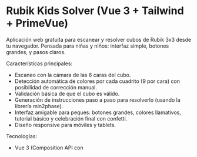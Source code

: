 # Rubik Kids Solver (Vue 3 + Tailwind + PrimeVue)

Aplicación web gratuita para escanear y resolver cubos de Rubik 3x3 desde tu navegador. Pensada para niñas y niños: interfaz simple, botones grandes, y pasos claros.

Características principales:
- Escaneo con la cámara de las 6 caras del cubo.
- Detección automática de colores por cada cuadrito (9 por cara) con posibilidad de corrección manual.
- Validación básica de que el cubo es válido.
- Generación de instrucciones paso a paso para resolverlo (usando la librería min2phase).
- Interfaz amigable para peques: botones grandes, colores llamativos, tutorial básico y celebración final con confetti.
- Diseño responsive para móviles y tablets.

Tecnologías:
- Vue 3 (Composition API con <script setup> y TypeScript) + Vite
- PrimeVue + PrimeIcons
- TailwindCSS
- @vueuse/core (para manejar cámara y otros composables)

## Requisitos previos
- Node.js 18+ y npm 9+

## Instalación

```bash
# Instalar dependencias
npm install

# Iniciar en modo desarrollo
npm run dev

# Generar build de producción
npm run build

# Previsualizar la build
npm run preview
```

Si el solucionador no arranca, asegúrate de que la dependencia `min2phase` se instaló correctamente (viene listada en package.json). Algunas redes corporativas bloquean su descarga.

## Uso
1. Abre la aplicación en el navegador (preferible en móvil).
2. Pulsa "Empezar" y permite el acceso a la cámara.
3. Escanea las 6 caras en el orden indicado: U, R, F, D, L, B.
   - Coloca el cubo centrado en el recuadro.
   - Toca "Capturar".
   - Si algún cuadrito no coincide, tócelo para cambiar el color manualmente.
4. Al terminar, valida el cubo y pulsa "Resolver".
5. Sigue las instrucciones paso a paso. Verás un contador de pasos y botones grandes para avanzar o retroceder.
6. Al completar la solución, ¡aparecerá una celebración visual! 🎉

### Idiomas (i18n)
- Soporta Español (ES), Inglés (EN), Italiano (IT) y Alemán (DE).
- Cambia de idioma desde el selector con el icono del globo en la cabecera.
- La app recuerda tu elección en localStorage y ajusta el atributo HTML `lang` automáticamente.

Notas sobre el escaneo y colores:
- El color del centro de cada cara define ese color en todo el cubo. La app aprende los tonos de tu cubo a partir de los centros.
- Procura buena iluminación y evita sombras o reflejos.

## Arquitectura del código
- `src/App.vue`: Flujo de pantallas (Inicio → Escanear → Validar/Resolver → Instrucciones).
- `src/components/CameraScanner.vue`: Uso de la cámara (getUserMedia), captura y muestreo en cuadrícula 3x3, correcciones manuales, y progreso de caras.
- `src/components/CubeNet.vue`: Visualización 2D del cubo escaneado (en formato net).
- `src/components/SolutionPlayer.vue`: Reproductor paso a paso con contador y confetti.
- `src/components/TutorialDialog.vue`: Tutorial básico de movimientos.
- `src/composables/useCubeScan.js`: Estado reactivo del cubo escaneado.
- `src/utils/color.js`: Utilidades de color (RGB→HSV, distancias, muestreo de promedio en canvas).
- `src/utils/validation.js`: Validación básica (conteo de colores, centros correctos).
- `src/utils/solver.js`: Wrapper del solucionador `min2phase`.
- `src/utils/constants.js`: Constantes de colores y nombres.

## Detalles técnicos del solucionador
- El wrapper genera un string de 54 caracteres en el orden `URFDLB` (9 stickers por cara) usando las etiquetas `U R F D L B`.
- Se usa la librería `min2phase` (implementación del algoritmo de Kociemba) en el navegador. Si el módulo expone una API distinta (por versión), el wrapper intenta varias convenciones comunes.
- Si el cubo ya está resuelto, el resultado puede ser una lista vacía de pasos.

## Despliegue
Al ser una SPA con Vite:
- Puedes desplegar la carpeta `dist` en cualquier hosting estático (Netlify, Vercel, GitHub Pages, Firebase Hosting, Nginx, etc.).
- Asegúrate de servir sobre HTTPS para poder usar la cámara en móviles.

## Accesibilidad y experiencia para peques
- Botones grandes y etiquetas claras.
- Instrucciones simples y textos en español.
- Animaciones y colores vivos.

## Roadmap (ideas futuras)
- Modo oscuro.
- 3D preview del cubo y animación de movimientos.
- Más validaciones (paridad, orientación/permutación de piezas).
- Soporte para otros tamaños (2x2, 4x4) o scrambles.

## Licencia
Libre para uso educativo y personal. Verifica licencias de dependencias de terceros (PrimeVue, min2phase, etc.).
